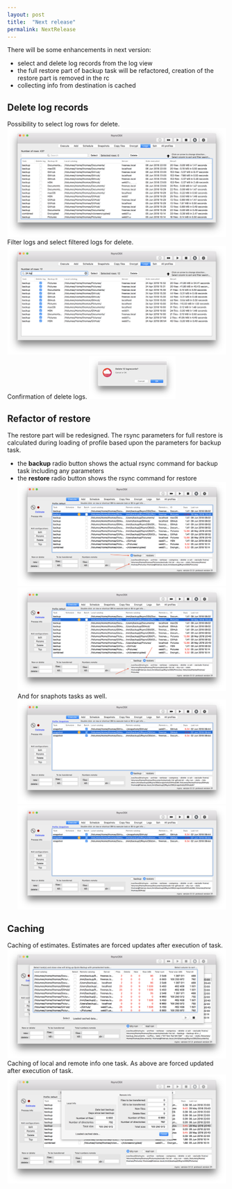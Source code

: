 ```yaml
---
layout: post
title:  "Next release"
permalink: NextRelease
---
```

There will be some enhancements in next version:
- select and delete log records from the log view
- the full restore part of backup task will be refactored, creation of the restore part is removed in the rc
- collecting info from destination is cached

## Delete log records
Possibility to select log rows for delete.
![](/images/RsyncOSX/v5.4.0/nr3.png)
Filter logs and select filtered logs for delete.
![](/images/RsyncOSX/v5.4.0/nr4.png)
Confirmation of delete logs.
![](/images/RsyncOSX/v5.4.0/nr5.png)

## Refactor of restore
The restore part will be redesigned. The rsync parameters for full restore is calculated during loading of profile based upon the parameters for backup task.
- the **backup** radio button shows the actual rsync command for backup task including any parameters
- the **restore** radio button shows the rsync command for restore
![](/images/RsyncOSX/v5.4.0/backup.png)
![](/images/RsyncOSX/v5.4.0/restore.png)
And for snaphots tasks as well.
![](/images/RsyncOSX/v5.4.0/backupsnap.png)
![](/images/RsyncOSX/v5.4.0/restoresnap.png)

## Caching
Caching of estimates. Estimates are forced updates after execution of task.
![](/images/RsyncOSX/v5.4.0/nr1.png)
Caching of local and remote info one task. As above are forced updated after execution of task.
![](/images/RsyncOSX/v5.4.0/nr2.png)
